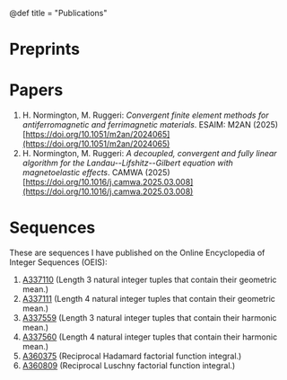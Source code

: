 @def title = "Publications"

# Preprints

# Papers

1. H. Normington, M. Ruggeri: *Convergent finite element methods for antiferromagnetic and ferrimagnetic materials*. ESAIM: M2AN (2025) [https://doi.org/10.1051/m2an/2024065](https://doi.org/10.1051/m2an/2024065)
2. H. Normington, M. Ruggeri: *A decoupled, convergent and fully linear algorithm for the Landau--Lifshitz--Gilbert equation with magnetoelastic effects*. CAMWA (2025) [https://doi.org/10.1016/j.camwa.2025.03.008](https://doi.org/10.1016/j.camwa.2025.03.008)

# Sequences

These are sequences I have published on the Online Encyclopedia of Integer Sequences (OEIS):

1. [A337110](https://oeis.org/A337110) (Length 3 natural integer tuples that contain their geometric mean.)
1. [A337111](https://oeis.org/A337111) (Length 4 natural integer tuples that contain their geometric mean.)
1. [A337559](https://oeis.org/A337559) (Length 3 natural integer tuples that contain their harmonic mean.)
1. [A337560](https://oeis.org/A337560) (Length 4 natural integer tuples that contain their harmonic mean.)
1. [A360375](https://oeis.org/A360375) (Reciprocal Hadamard factorial function integral.)
1. [A360809](https://oeis.org/A360809) (Reciprocal Luschny factorial function integral.)
